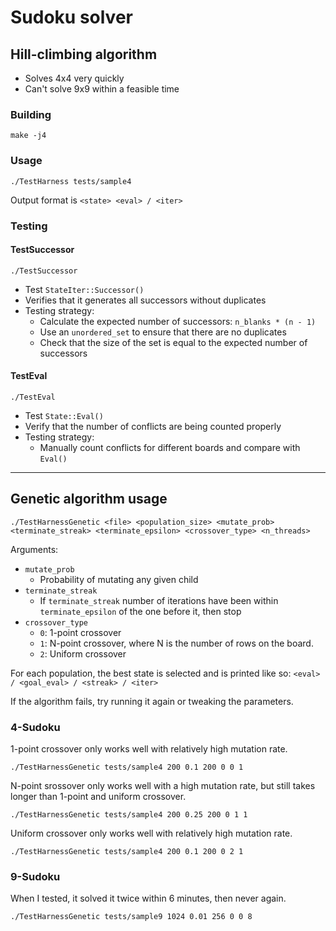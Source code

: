 # Sudoku solver

## Hill-climbing algorithm

- Solves 4x4 very quickly
- Can't solve 9x9 within a feasible time

### Building

```
make -j4
```

### Usage

```
./TestHarness tests/sample4
```

Output format is `<state> <eval> / <iter>`

### Testing

#### TestSuccessor
```
./TestSuccessor
```
- Test `StateIter::Successor()`
- Verifies that it generates all successors without duplicates
- Testing strategy:
  - Calculate the expected number of successors: `n_blanks * (n - 1)`
  - Use an `unordered_set` to ensure that there are no duplicates
  - Check that the size of the set is equal to the expected number of
    successors

#### TestEval
```
./TestEval
```
- Test `State::Eval()`
- Verify that the number of conflicts are being counted properly
- Testing strategy:
  - Manually count conflicts for different boards and compare with `Eval()`

---

## Genetic algorithm usage
```
./TestHarnessGenetic <file> <population_size> <mutate_prob> <terminate_streak> <terminate_epsilon> <crossover_type> <n_threads>
```

Arguments:
- `mutate_prob`
  - Probability of mutating any given child
- `terminate_streak`
  - If `terminate_streak` number of iterations have been within
    `terminate_epsilon` of the one before it, then stop
- `crossover_type`
  - `0`: 1-point crossover
  - `1`: N-point crossover, where N is the number of rows on the board.
  - `2`: Uniform crossover

For each population, the best state is selected and is printed like so:
`<eval> / <goal_eval> / <streak> / <iter>`

If the algorithm fails, try running it again or tweaking the parameters.

### 4-Sudoku

1-point crossover only works well with relatively high mutation rate.
```
./TestHarnessGenetic tests/sample4 200 0.1 200 0 0 1
```

N-point srossover only works well with a high mutation rate, but still takes
longer than 1-point and uniform crossover.
```
./TestHarnessGenetic tests/sample4 200 0.25 200 0 1 1
```

Uniform crossover only works well with relatively high mutation rate.
```
./TestHarnessGenetic tests/sample4 200 0.1 200 0 2 1
```

### 9-Sudoku

When I tested, it solved it twice within 6 minutes, then never again.
```
./TestHarnessGenetic tests/sample9 1024 0.01 256 0 0 8
```
